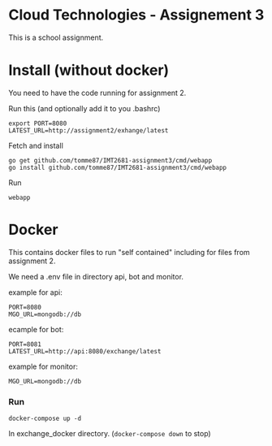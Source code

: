 # Cloud Technologies - Assignement 3
This is a school assignment.

# Install (without docker)
You need to have the code running for assignment 2.

Run this (and optionally add it to you .bashrc)
```
export PORT=8080
LATEST_URL=http://assignment2/exhange/latest
```

Fetch and install
```
go get github.com/tomme87/IMT2681-assignment3/cmd/webapp
go install github.com/tomme87/IMT2681-assignment3/cmd/webapp
```

Run
```
webapp
```

# Docker
This contains docker files to run "self contained" including for files from assignment 2.

We need a .env file in directory api, bot and monitor.

example for api:
```
PORT=8080
MGO_URL=mongodb://db
```

ecample for bot:
```
PORT=8081
LATEST_URL=http://api:8080/exchange/latest
```

example for monitor:
```
MGO_URL=mongodb://db
```

### Run
```
docker-compose up -d
```
In exchange_docker directory. (`docker-compose down` to stop)
